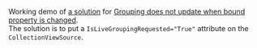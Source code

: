 Working demo of [a solution](https://stackoverflow.com/a/25551181/361177) for [Grouping does not update when bound property is changed](https://stackoverflow.com/a/25551181).  
The solution is to put a `IsLiveGroupingRequested="True"` attribute on the `CollectionViewSource`.  
